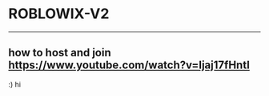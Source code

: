 # ROBLOWIX-V2
----------------------------------
how to host and join https://www.youtube.com/watch?v=Ijaj17fHntI
-----------------------------
:)
hi
